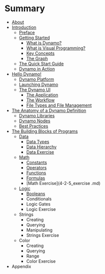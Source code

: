 # Summary

* [About](README.md)
* [Introduction](01_Introduction/1_introduction.md)
   * [Preface](01_Introduction/1-1_preface.md)
   * [Getting Started](01_Introduction/1-2_getting_started.md)
       * [What is Dynamo?](01_Introduction/1-2-1_what_is_dynamo.md)
       * [What is Visual Programming?](01_Introduction/1-2-2_what_is_visual_programming.md)
       * [Key Concepts](01_Introduction/1-2-3_key_concepts.md)
       * [The Graph](01_Introduction/1-2-4_the_graph.md)
   * [The Quick Start Guide](01_Introduction/1-3_the_quick_start_guide.md)
   * [Dynamo in Action](01_Introduction/1-4_dynamo_in_action.md)
* [Hello Dynamo!](02_Hello-Dynamo/2_hello_dynamo.md)
   * [Dynamo Platform](02_Hello-Dynamo/2-1_dynamo_platform.md)
   * [Launching Dynamo](02_Hello-Dynamo/2-2_launching_dynamo.md)
   * [The Dynamo UI](02_Hello-Dynamo/2-3_the_dynamo_ui.md)
       * [The Application](02_Hello-Dynamo/2-3-1_the_application.md)
       * [The Workflow](02_Hello-Dynamo/2-3-2_the_workflow.md)
       * [File Types and File Management](02_Hello-Dynamo/2-3-3_file_types_and_management.md)
* [The Anatomy of a Dynamo Definition](03_Anatomy-of-a-Dynamo-Definition/3_anatomy-of-a-dynamo-definition.md)
   * [Dynamo Libraries](03_Anatomy-of-a-Dynamo-Definition/3-1_dynamo_libraries.md)
   * [Dynamo Nodes](03_Anatomy-of-a-Dynamo-Definition/3-2_dynamo_nodes.md)
   * [Best Practices](03_Anatomy-of-a-Dynamo-Definition/3-3_best_practices.md)
* [The Building Blocks of Programs](4_the-building-blocks-of-programs.md)
   * [Data](4-1_data.md)
       * [Data Types](4-1-1_data-types.md)
       * [Data Hierarchy](4-1-2_data-hierarchy.md)
       * [Data Exercise](4-1-3_exercise.md)
   * [Math](4-2_math.md)
       * [Constants](4-2-1_constants.md)
       * [Operators](4-2-2_operators.md)
       * [Functions](4-2-3_functions.md)
       * [Formulas](4-2-4_formulas.md)
       * [Math Exercise](4-2-5_exercise .md)
   * [Logic](4-3_logic.md)
       * [Booleans](4-3-1_booleans.md)
       * Conditionals
       * Logic Gates
       * Logic Exercise
   * Strings
       * Creating
       * Querying
       * Manipulating
       * Strings Exercise
   * Color
       * Creating
       * Querying
       * Range
       * Color Exercise
* Appendix

